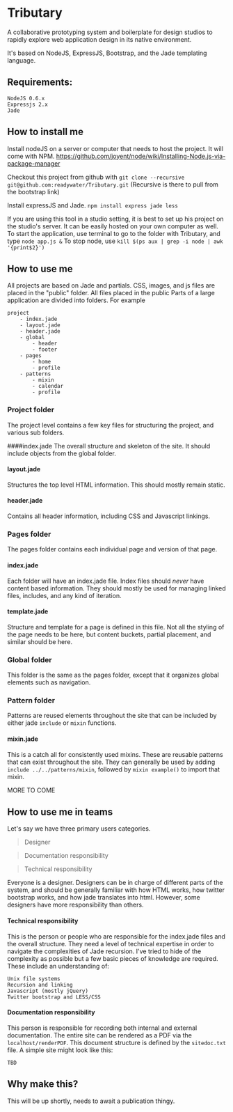Tributary
=========
A collaborative prototyping system and boilerplate for design studios to rapidly explore web application design in its native environment.

It's based on NodeJS, ExpressJS, Bootstrap, and the Jade templating language.

Requirements:
-------------
```
NodeJS 0.6.x
Expressjs 2.x
Jade
```

How to install me
-----------------
Install nodeJS on a server or computer that needs to host the project. It will come with NPM.
https://github.com/joyent/node/wiki/Installing-Node.js-via-package-manager

Checkout this project from github with
`git clone --recursive git@github.com:readywater/Tributary.git`
(Recursive is there to pull from the bootstrap link)

Install expressJS and Jade.
`npm install express jade less`

If you are using this tool in a studio setting, it is best to set up his project on the studio's server. It can be easily hosted on your own computer as well. To start the application, use terminal to go to the folder with Tributary, and type `node app.js &`
To stop node, use `kill $(ps aux | grep -i node | awk '{print$2}')`



How to use me
-------------
All projects are based on Jade and partials. CSS, images, and js files are placed in the "public" folder. All files placed in the public 
Parts of a large application are divided into folders. For example
```
project
	- index.jade
	- layout.jade
	- header.jade
	- global
		- header
		- footer
	- pages
		- home
		- profile
	- patterns
		- mixin
		- calendar
		- profile
```



### Project folder
The project level contains a few key files for structuring the project, and various sub folders.

####index.jade
The overall structure and skeleton of the site. It should include objects from the global folder.

#### layout.jade
Structures the top level HTML information. This should mostly remain static.

#### header.jade
Contains all header information, including CSS and Javascript linkings.

### Pages folder
The pages folder contains each individual page and version of that page.

#### index.jade
Each folder will have an index.jade file. Index files should _never_ have content based information. 
They should mostly be used for managing linked files, includes, and any kind of iteration.

#### template.jade
Structure and template for a page is defined in this file. Not all the styling of the page needs to be here, but content buckets, partial placement, and similar should be here.

### Global folder
This folder is the same as the pages folder, except that it organizes global elements such as navigation.

### Pattern folder
Patterns are reused elements throughout the site that can be included by either jade `include` or `mixin` functions.
#### mixin.jade
This is a catch all for consistently used mixins. These are reusable patterns that can exist throughout the site. They can generally be used by adding `include ../../patterns/mixin`, followed by `mixin example()` to import that mixin.

MORE TO COME

How to use me in teams
----------------------
Let's say we have three primary users categories.
> Designer

> Documentation responsibility

> Technical responsibility

Everyone is a designer. Designers can be in charge of different parts of the system, and should be generally familiar with how HTML works, how twitter bootstrap works, and how jade translates into html. However, some designers have more responsibility than others.

#### Technical responsibility
This is the person or people who are responsible for the index.jade files and the overall structure. They need a level of technical expertise in order to navigate the complexities of Jade recursion. I've tried to hide of the complexity as possible but a few basic pieces of knowledge are required.
These include an understanding of:
```
Unix file systems
Recursion and linking
Javascript (mostly jQuery)
Twitter bootstrap and LESS/CSS
```
#### Documentation responsibility
This person is responsible for recording both internal and external documentation. The entire site can be rendered as a PDF via the `localhost/renderPDF`. 
This document structure is defined by the `sitedoc.txt` file.
A simple site might look like this:
```
TBD
```


Why make this?
--------------
This will be up shortly, needs to await a publication thingy.